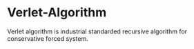 # Verlet-Algorithm
Verlet algorithm is industrial standarded recursive algorithm for conservative forced system.
